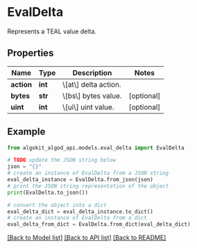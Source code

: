 # EvalDelta

Represents a TEAL value delta.

## Properties

Name | Type | Description | Notes
------------ | ------------- | ------------- | -------------
**action** | **int** | \\[at\\] delta action. | 
**bytes** | **str** | \\[bs\\] bytes value. | [optional] 
**uint** | **int** | \\[ui\\] uint value. | [optional] 

## Example

```python
from algokit_algod_api.models.eval_delta import EvalDelta

# TODO update the JSON string below
json = "{}"
# create an instance of EvalDelta from a JSON string
eval_delta_instance = EvalDelta.from_json(json)
# print the JSON string representation of the object
print(EvalDelta.to_json())

# convert the object into a dict
eval_delta_dict = eval_delta_instance.to_dict()
# create an instance of EvalDelta from a dict
eval_delta_from_dict = EvalDelta.from_dict(eval_delta_dict)
```
[[Back to Model list]](../README.md#documentation-for-models) [[Back to API list]](../README.md#documentation-for-api-endpoints) [[Back to README]](../README.md)



